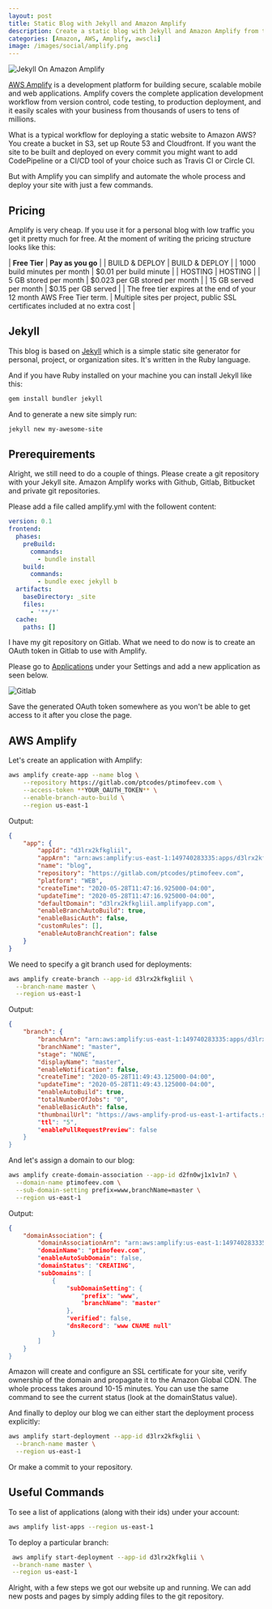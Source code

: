 ```yaml
---
layout: post
title: Static Blog with Jekyll and Amazon Amplify
description: Create a static blog with Jekyll and Amazon Amplify from the command line.
categories: [Amazon, AWS, Amplify, awscli]
image: /images/social/amplify.png
---
```


![Jekyll On Amazon Amplify](/images/jekyll-on-aws-amplify.png)

[AWS Amplify](https://aws.amazon.com/amplify/) is a development platform for building secure, scalable mobile and web applications. Amplify covers the complete application development workflow from version control, code testing, to production deployment, and it easily scales with your business from thousands of users to tens of millions. 

What is a typical workflow for deploying a static website to Amazon AWS? You create a bucket in S3, set up Route 53 and Cloudfront. If you want the site to be built and deployed on every commit you might want to add CodePipeline or a CI/CD tool of your choice such as Travis CI or Circle CI.

But with Amplify you can simplify and automate the whole process and deploy your site with just a few commands.

<!-- more -->

## Pricing

Amplify is very cheap. If you use it for a personal blog with low traffic you get it pretty much for free. At the moment of writing the pricing structure looks like this:

| **Free Tier**               | **Pay as you go**      |
| BUILD & DEPLOY               | BUILD & DEPLOY         |
| 1000 build minutes per month | $0.01 per build minute |
| HOSTING | HOSTING |
| 5 GB stored per month | $0.023 per GB stored per month |
| 15 GB served per month  | $0.15 per GB served |
| The free tier expires at the end of your 12 month AWS Free Tier term. | Multiple sites per project, public SSL certificates included at no extra cost |

## Jekyll

This blog is based on [Jekyll](https://jekyllrb.com/) which is a simple static site generator for personal, project, or organization sites. It's written in the Ruby language.

And if you have Ruby installed on your machine you can install Jekyll like this:
```bash
gem install bundler jekyll
```

And to generate a new site simply run:
```bash
jekyll new my-awesome-site
```

## Prerequirements

Alright, we still need to do a couple of things. Please create a git repository with your Jekyll site. Amazon Amplify works with Github, Gitlab, Bitbucket and private git repositories.

Please add a file called amplify.yml with the followent content:

```yaml
version: 0.1
frontend:
  phases:
    preBuild:
      commands:
        - bundle install
    build:
      commands:
        - bundle exec jekyll b
  artifacts:
    baseDirectory: _site
    files:
      - '**/*'
  cache:
    paths: []
```

I have my git repository on Gitlab. What we need to do now is to create an OAuth token in Gitlab to use with Amplify.

Please go to [Applications](https://gitlab.com/profile/applications) under your Settings and add a new application as seen below.

![Gitlab](/images/gitlab.png)

Save the generated OAuth token somewhere as you won't be able to get access to it after you close the page.

## AWS Amplify

Let's create an application with Amplify:

```bash
aws amplify create-app --name blog \
	--repository https://gitlab.com/ptcodes/ptimofeev.com \
	--access-token **YOUR_OAUTH_TOKEN** \
	--enable-branch-auto-build \
	--region us-east-1 
```

Output:
```json
{
    "app": {
        "appId": "d3lrx2kfkgliil",
        "appArn": "arn:aws:amplify:us-east-1:149740283335:apps/d3lrx2kfkgliil",
        "name": "blog",
        "repository": "https://gitlab.com/ptcodes/ptimofeev.com",
        "platform": "WEB",
        "createTime": "2020-05-28T11:47:16.925000-04:00",
        "updateTime": "2020-05-28T11:47:16.925000-04:00",
        "defaultDomain": "d3lrx2kfkgliil.amplifyapp.com",
        "enableBranchAutoBuild": true,
        "enableBasicAuth": false,
        "customRules": [],
        "enableAutoBranchCreation": false
    }
}
```

We need to specify a git branch used for deployments:

```bash
aws amplify create-branch --app-id d3lrx2kfkgliil \
  --branch-name master \
  --region us-east-1
```

Output:
```json
{
    "branch": {
        "branchArn": "arn:aws:amplify:us-east-1:149740283335:apps/d3lrx2kfkgliil/branches/master",
        "branchName": "master",
        "stage": "NONE",
        "displayName": "master",
        "enableNotification": false,
        "createTime": "2020-05-28T11:49:43.125000-04:00",
        "updateTime": "2020-05-28T11:49:43.125000-04:00",
        "enableAutoBuild": true,
        "totalNumberOfJobs": "0",
        "enableBasicAuth": false,
        "thumbnailUrl": "https://aws-amplify-prod-us-east-1-artifacts.s3.amazonaws.com/d3lrx2kfkgl
        "ttl": "5",
        "enablePullRequestPreview": false
    }
}
```

And let's assign a domain to our blog:

```bash
aws amplify create-domain-association --app-id d2fn0wj1x1v1n7 \
  --domain-name ptimofeev.com \
  --sub-domain-setting prefix=www,branchName=master \
  --region us-east-1
```

Output:
```json
{
    "domainAssociation": {
        "domainAssociationArn": "arn:aws:amplify:us-east-1:149740283335:apps/d2fn0wj1x1v1n7/domain
        "domainName": "ptimofeev.com",
        "enableAutoSubDomain": false,
        "domainStatus": "CREATING",
        "subDomains": [
            {
                "subDomainSetting": {
                    "prefix": "www",
                    "branchName": "master"
                },
                "verified": false,
                "dnsRecord": "www CNAME null"
            }
        ]
    }
}
```

Amazon will create and configure an SSL certificate for your site, verify ownership of the domain and propagate it to the Amazon Global CDN. The whole process takes around 10-15 minutes. You can use the same command to see the current status (look at the domainStatus value).

And finally to deploy our blog we can either start the deployment process explicitly:
```bash
aws amplify start-deployment --app-id d3lrx2kfkglii \
  --branch-name master \
  --region us-east-1
```

Or make a commit to your repository.

## Useful Commands

To see a list of applications (along with their ids) under your account:
```bash
aws amplify list-apps --region us-east-1
```

To deploy a particular branch:
```bash
 aws amplify start-deployment --app-id d3lrx2kfkglii \
 --branch-name master \
 --region us-east-1
```

Alright, with a few steps we got our website up and running. We can add new posts and pages by simply adding files to the git repository.
